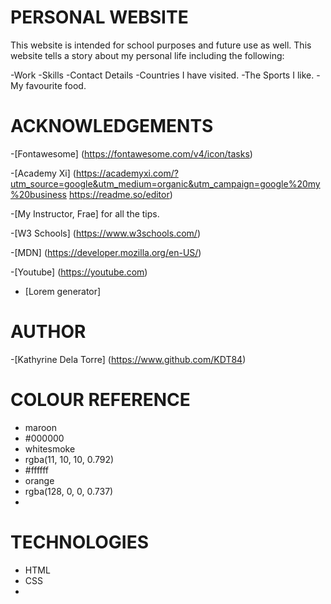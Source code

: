 # PERSONAL WEBSITE

This website is intended for school purposes and future use as well.
This website tells a story about my personal life including the following:

-Work
-Skills
-Contact Details
-Countries I have visited.
-The Sports I like.
-My favourite food. 
  

# ACKNOWLEDGEMENTS 

-[Fontawesome] (https://fontawesome.com/v4/icon/tasks)

-[Academy Xi] (https://academyxi.com/?utm_source=google&utm_medium=organic&utm_campaign=google%20my%20business
https://readme.so/editor)

-[My Instructor, Frae] for all the tips.

-[W3 Schools] (https://www.w3schools.com/)

-[MDN] (https://developer.mozilla.org/en-US/)

-[Youtube] (https://youtube.com)

- [Lorem generator]



# AUTHOR

-[Kathyrine Dela Torre] (https://www.github.com/KDT84)


# COLOUR REFERENCE

- maroon
- #000000
- whitesmoke
- rgba(11, 10, 10, 0.792)
- #ffffff
- orange
- rgba(128, 0, 0, 0.737)
- 

# TECHNOLOGIES

- HTML
- CSS
- 




